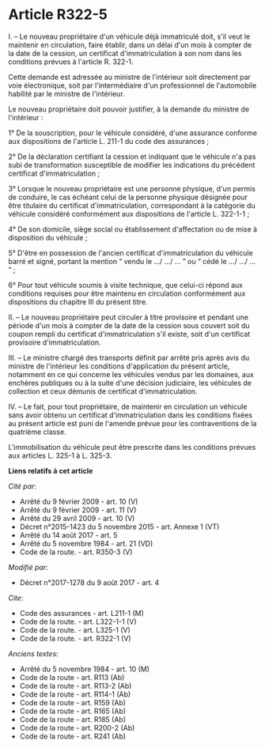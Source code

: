 # Article R322-5

I. – Le nouveau propriétaire d'un véhicule déjà immatriculé doit, s'il veut le maintenir en circulation, faire établir, dans
un délai d'un mois à compter de la date de la cession, un certificat d'immatriculation à son nom dans les conditions prévues
à l'article R. 322-1.

Cette demande est adressée au ministre de l'intérieur soit directement par voie électronique, soit par l'intermédiaire d'un
professionnel de l'automobile habilité par le ministre de l'intérieur.

Le nouveau propriétaire doit pouvoir justifier, à la demande du ministre de l'intérieur :

1° De la souscription, pour le véhicule considéré, d'une assurance conforme aux dispositions de l'article L. 211-1 du code
des assurances ;

2° De la déclaration certifiant la cession et indiquant que le véhicule n'a pas subi de transformation susceptible de
modifier les indications du précédent certificat d'immatriculation ;

3° Lorsque le nouveau propriétaire est une personne physique, d'un permis de conduire, le cas échéant celui de la personne
physique désignée pour être titulaire du certificat d'immatriculation, correspondant à la catégorie du véhicule considéré
conformément aux dispositions de l'article L. 322-1-1 ;

4° De son domicile, siège social ou établissement d'affectation ou de mise à disposition du véhicule ;

5° D'être en possession de l'ancien certificat d'immatriculation du véhicule barré et signé, portant la mention “ vendu le …/
…/ … ” ou “ cédé le …/ …/ … ” ;

6° Pour tout véhicule soumis à visite technique, que celui-ci répond aux conditions requises pour être maintenu en
circulation conformément aux dispositions du chapitre III du présent titre.

II. – Le nouveau propriétaire peut circuler à titre provisoire et pendant une période d'un mois à compter de la date de la
cession sous couvert soit du coupon rempli du certificat d'immatriculation s'il existe, soit d'un certificat provisoire
d'immatriculation.

III. – Le ministre chargé des transports définit par arrêté pris après avis du ministre de l'intérieur les conditions
d'application du présent article, notamment en ce qui concerne les véhicules vendus par les domaines, aux enchères publiques
ou à la suite d'une décision judiciaire, les véhicules de collection et ceux démunis de certificat d'immatriculation.

IV. – Le fait, pour tout propriétaire, de maintenir en circulation un véhicule sans avoir obtenu un certificat
d'immatriculation dans les conditions fixées au présent article est puni de l'amende prévue pour les contraventions de la
quatrième classe.

L'immobilisation du véhicule peut être prescrite dans les conditions prévues aux articles L. 325-1 à L. 325-3.

**Liens relatifs à cet article**

_Cité par_:

  - Arrêté du 9 février 2009 - art. 10 (V)
  - Arrêté du 9 février 2009 - art. 11 (V)
  - Arrêté du 29 avril 2009 - art. 10 (V)
  - Décret n°2015-1423 du 5 novembre 2015 - art. Annexe 1 (VT)
  - Arrêté du 14 août 2017 - art. 5
  - Arrêté du 5 novembre 1984 - art. 21 (VD)
  - Code de la route. - art. R350-3 (V)

_Modifié par_:

  - Décret n°2017-1278 du 9 août 2017 - art. 4

_Cite_:

  - Code des assurances - art. L211-1 (M)
  - Code de la route. - art. L322-1-1 (V)
  - Code de la route. - art. L325-1 (V)
  - Code de la route. - art. R322-1 (V)

_Anciens textes_:

  - Arrêté du 5 novembre 1984 - art. 10 (M)
  - Code de la route - art. R113 (Ab)
  - Code de la route - art. R113-2 (Ab)
  - Code de la route - art. R114-1 (Ab)
  - Code de la route - art. R159 (Ab)
  - Code de la route - art. R165 (Ab)
  - Code de la route - art. R185 (Ab)
  - Code de la route - art. R200-2 (Ab)
  - Code de la route - art. R241 (Ab)
